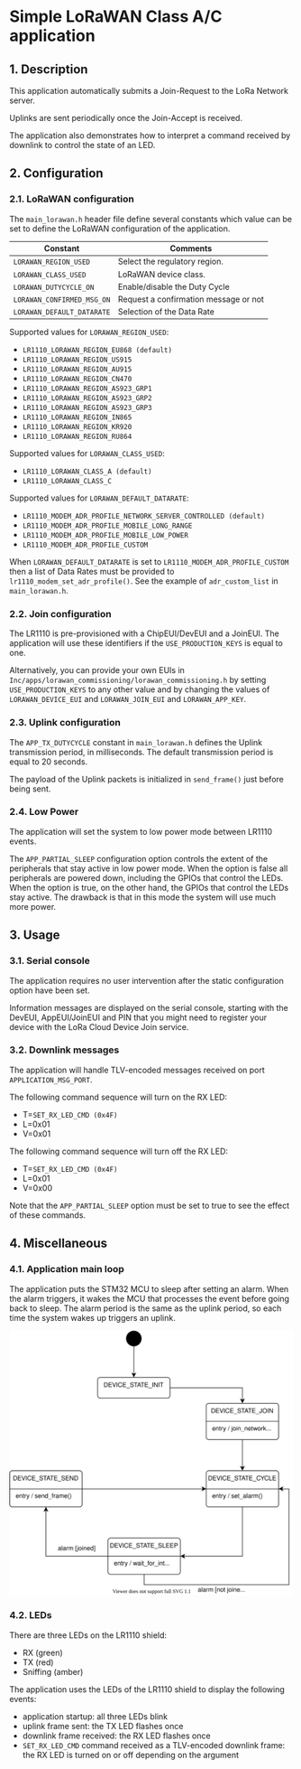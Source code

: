 # Simple LoRaWAN Class A/C application 

## 1. Description

This application automatically submits a Join-Request to the LoRa Network server.

Uplinks are sent periodically once the Join-Accept is received.

The application also demonstrates how to interpret a command received by downlink to control the state of an LED.

## 2. Configuration 

### 2.1. LoRaWAN configuration

The `main_lorawan.h` header file define several constants which value can be set to define the LoRaWAN configuration of the application.

| Constant              | Comments |
| --------------------- | -------- |
| `LORAWAN_REGION_USED` | Select the regulatory region. |
| `LORAWAN_CLASS_USED`  | LoRaWAN device class. |
| `LORAWAN_DUTYCYCLE_ON` | Enable/disable the Duty Cycle |
| `LORAWAN_CONFIRMED_MSG_ON` | Request a confirmation message or not |
| `LORAWAN_DEFAULT_DATARATE` | Selection of the Data Rate |

Supported values for `LORAWAN_REGION_USED`:

* `LR1110_LORAWAN_REGION_EU868 (default)`
* `LR1110_LORAWAN_REGION_US915`
* `LR1110_LORAWAN_REGION_AU915`
* `LR1110_LORAWAN_REGION_CN470`
* `LR1110_LORAWAN_REGION_AS923_GRP1`
* `LR1110_LORAWAN_REGION_AS923_GRP2`
* `LR1110_LORAWAN_REGION_AS923_GRP3`
* `LR1110_LORAWAN_REGION_IN865`
* `LR1110_LORAWAN_REGION_KR920`
* `LR1110_LORAWAN_REGION_RU864`

Supported values for `LORAWAN_CLASS_USED`:

* `LR1110_LORAWAN_CLASS_A (default)`
* `LR1110_LORAWAN_CLASS_C`

Supported values for `LORAWAN_DEFAULT_DATARATE`:

* `LR1110_MODEM_ADR_PROFILE_NETWORK_SERVER_CONTROLLED (default)`
* `LR1110_MODEM_ADR_PROFILE_MOBILE_LONG_RANGE`
* `LR1110_MODEM_ADR_PROFILE_MOBILE_LOW_POWER`
* `LR1110_MODEM_ADR_PROFILE_CUSTOM`

When `LORAWAN_DEFAULT_DATARATE` is set to `LR1110_MODEM_ADR_PROFILE_CUSTOM` then a list of Data Rates must be provided to `lr1110_modem_set_adr_profile()`. See the example of `adr_custom_list` in `main_lorawan.h`.

### 2.2. Join configuration

The LR1110 is pre-provisioned with a ChipEUI/DevEUI and a JoinEUI. The application will use these identifiers if the `USE_PRODUCTION_KEYS` is equal to one. 

Alternatively, you can provide your own EUIs in `Inc/apps/lorawan_commissioning/lorawan_commissioning.h` by setting `USE_PRODUCTION_KEYS` to any other value and by changing the values of `LORAWAN_DEVICE_EUI` and `LORAWAN_JOIN_EUI` and `LORAWAN_APP_KEY`.

### 2.3. Uplink configuration

The `APP_TX_DUTYCYCLE` constant in `main_lorawan.h` defines the Uplink transmission period, in milliseconds. The default transmission period is equal to 20 seconds.

The payload of the Uplink packets is initialized in `send_frame()` just before being sent.

### 2.4. Low Power

The application will set the system to low power mode between LR1110 events.

The `APP_PARTIAL_SLEEP` configuration option controls the extent of the peripherals that stay active in low power mode. When the option is false all peripherals are powered down, including the GPIOs that control the LEDs. When the option is true, on the other hand, the GPIOs that control the LEDs stay active. The drawback is that in this mode the system will use much more power.

## 3. Usage

### 3.1. Serial console

The application requires no user intervention after the static configuration option have been set.

Information messages are displayed on the serial console, starting with the DevEUI, AppEUI/JoinEUI and PIN that you might need to register your device with the LoRa Cloud Device Join service.

### 3.2. Downlink messages

The application will handle TLV-encoded messages received on port `APPLICATION_MSG_PORT`.

The following command sequence will turn on the RX LED:

* T=`SET_RX_LED_CMD (0x4F)` 
* L=0x01
* V=0x01

The following command sequence will turn off the RX LED:

* T=`SET_RX_LED_CMD (0x4F)`
* L=0x01
* V=0x00

Note that the `APP_PARTIAL_SLEEP` option must be set to true to see the effect of these commands.

## 4. Miscellaneous

### 4.1. Application main loop

The application puts the STM32 MCU to sleep after setting an alarm. When the alarm triggers, it wakes the MCU that processes the event before going back to sleep. The alarm period is the same as the uplink period, so each time the system wakes up triggers an uplink.

![Application State Machine](img/apps.LoRaWAN.statemachine.drawio.svg)

### 4.2. LEDs

There are three LEDs on the LR1110 shield:

* RX (green)
* TX (red)
* Sniffing (amber)

The application uses the LEDs of the LR1110 shield to display the following events:

* application startup: all three LEDs blink
* uplink frame sent: the TX LED flashes once
* downlink frame received: the RX LED flashes once
* `SET_RX_LED_CMD` command received as a TLV-encoded downlink frame: the RX LED is turned on or off depending on the argument
